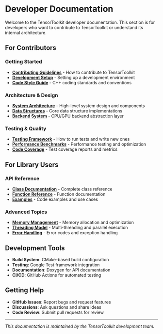 # Developer Documentation

Welcome to the TensorToolkit developer documentation. This section is for developers who want to contribute to TensorToolkit or understand its internal architecture.

## For Contributors

### Getting Started
- **[Contributing Guidelines](../contributing.html)** - How to contribute to TensorToolkit
- **[Development Setup](../dev_setup.html)** - Setting up a development environment
- **[Code Style Guide](../code_style.html)** - C++ coding standards and conventions

### Architecture & Design
- **[System Architecture](../architecture.html)** - High-level system design and components
- **[Data Structures](../data_structures.html)** - Core data structure implementations
- **[Backend System](../backends.html)** - CPU/GPU backend abstraction layer

### Testing & Quality
- **[Testing Framework](../testing.html)** - How to run tests and write new ones
- **[Performance Benchmarks](../benchmarks.html)** - Performance testing and optimization
- **[Code Coverage](../coverage.html)** - Test coverage reports and metrics

## For Library Users

### API Reference
- **[Class Documentation](../api/classes.html)** - Complete class reference
- **[Function Reference](../api/functions.html)** - Function documentation
- **[Examples](../examples.html)** - Code examples and use cases

### Advanced Topics
- **[Memory Management](../memory.html)** - Memory allocation and optimization
- **[Threading Model](../threading.html)** - Multi-threading and parallel execution
- **[Error Handling](../errors.html)** - Error codes and exception handling

## Development Tools

- **Build System**: CMake-based build configuration
- **Testing**: Google Test framework integration
- **Documentation**: Doxygen for API documentation
- **CI/CD**: GitHub Actions for automated testing

## Getting Help

- **GitHub Issues**: Report bugs and request features
- **Discussions**: Ask questions and share ideas
- **Code Review**: Submit pull requests for review

---

*This documentation is maintained by the TensorToolkit development team.*
